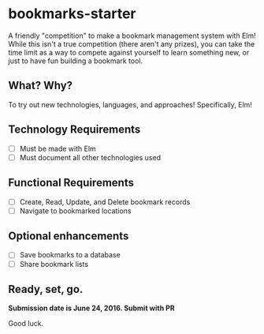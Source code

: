 # bookmarks-starter

A friendly "competition" to make a bookmark management system with Elm! While this isn't a true competition (there aren't any prizes), you can take the time limit as a way to compete against yourself to learn something new, or just to have fun building a bookmark tool.

## What? Why?

To try out new technologies, languages, and approaches! Specifically, Elm!

## Technology Requirements

- [ ] Must be made with Elm
- [ ] Must document all other technologies used

## Functional Requirements

- [ ] Create, Read, Update, and Delete bookmark records
- [ ] Navigate to bookmarked locations

## Optional enhancements

- [ ] Save bookmarks to a database
- [ ] Share bookmark lists

## Ready, set, go.

**Submission date is June 24, 2016. Submit with PR**

Good luck.
